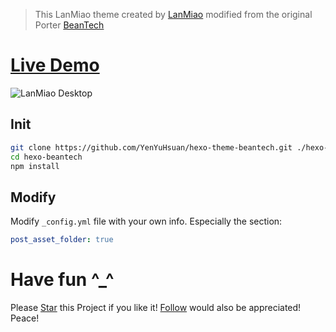> This LanMiao theme created by [LanMiao](http://lanmiao.oschina.io/) modified from the original Porter [BeanTech](http://beantech.org)

# [Live Demo](http://lanmiao.oschina.io/)
![LanMiao Desktop](http://lanmiao.oschina.io/img/lanmiao-desktop.png)

## Init
```bash
git clone https://github.com/YenYuHsuan/hexo-theme-beantech.git ./hexo-beantech
cd hexo-beantech
npm install
```

## Modify
Modify `_config.yml` file with your own info.
Especially the section:
```yml
post_asset_folder: true
```

# Have fun ^_^

Please [Star](https://github.com/YenYuHsuan/hexo-theme-beantech) this Project if you like it! [Follow](https://github.com/YenYuHsuan) would also be appreciated!
Peace!
